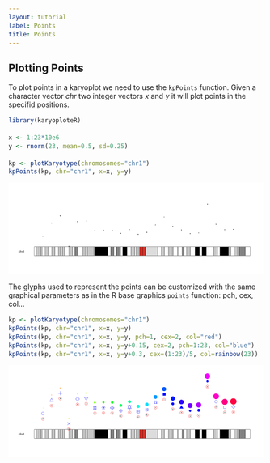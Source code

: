 ```yaml
---
layout: tutorial
label: Points
title: Points
---
```





## Plotting Points

To plot points in a karyoplot we need to use the `kpPoints` function. Given a
character vector _chr_ two integer vectors _x_ and _y_ it will plot points 
in the specifid positions. 



```r
library(karyoploteR)

x <- 1:23*10e6
y <- rnorm(23, mean=0.5, sd=0.25)

kp <- plotKaryotype(chromosomes="chr1")
kpPoints(kp, chr="chr1", x=x, y=y)
```

![plot of chunk Figure1](images//Figure1-1.png)


The glyphs used to represent the points can be customized with the same 
graphical parameters as in the R base graphics `points` function: pch, cex, col...


```r
kp <- plotKaryotype(chromosomes="chr1")
kpPoints(kp, chr="chr1", x=x, y=y)
kpPoints(kp, chr="chr1", x=x, y=y, pch=1, cex=2, col="red")
kpPoints(kp, chr="chr1", x=x, y=y+0.15, cex=2, pch=1:23, col="blue")
kpPoints(kp, chr="chr1", x=x, y=y+0.3, cex=(1:23)/5, col=rainbow(23))
```

![plot of chunk Figure2](images//Figure2-1.png)





